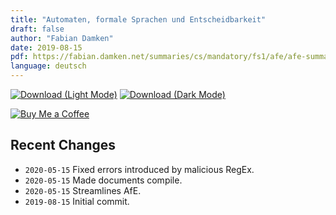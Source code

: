 ```yaml
---
title: "Automaten, formale Sprachen und Entscheidbarkeit"
draft: false
author: "Fabian Damken"
date: 2019-08-15
pdf: https://fabian.damken.net/summaries/cs/mandatory/fs1/afe/afe-summary.pdf
language: deutsch
---
```


[![Download (Light Mode)](/download.png)](afe-summary.pdf)
[![Download (Dark Mode)](/download-dark.png)](afe-summary-dark.pdf)

[![Buy Me a Coffee](/kofi.png)](https://ko-fi.com/fdamken)

## Recent Changes
- `2020-05-15` Fixed errors introduced by malicious RegEx.
- `2020-05-15` Made documents compile.
- `2020-05-15` Streamlines AfE.
- `2019-08-15` Initial commit.
